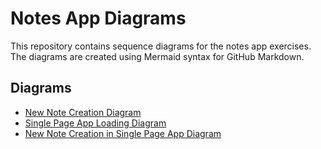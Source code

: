 # Notes App Diagrams

This repository contains sequence diagrams for the notes app exercises. The diagrams are created using Mermaid syntax for GitHub Markdown.

## Diagrams

- [New Note Creation Diagram](./0.4-new-note-creation-diagram)
- [Single Page App Loading Diagram](#0.5-single-page-app-loading-diagram)
- [New Note Creation in Single Page App Diagram](#0.6-new-note-creation-in-single-page-app-diagram)




